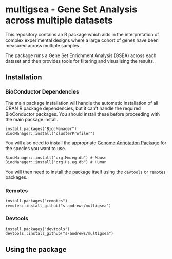 # multigsea - Gene Set Analysis across multiple datasets

This repository contains an R package which aids in the interpretation of complex experimental designs where a large cohort of genes have been measured across multiple samples.

The package runs a Gene Set Enrichment Analysis (GSEA) across each dataset and then provides tools for filtering and visualising the results.

## Installation

### BioConductor Dependencies
The main package installation will handle the automatic installation of all CRAN R package dependencies, but it can't handle the required BioConductor packages.  You should install these before proceeding with the main package install.

```
install.packages("BiocManager")
BiocManager::install("clusterProfiler")
```

You will also need to install the appropriate [Genome Annotation Package](https://bioconductor.org/packages/release/BiocViews.html#___OrgDb) for the species you want to use.

```
BiocManager::install("org.Mm.eg.db") # Mouse
BiocManager::install("org.Hs.eg.db") # Human
```


You will then need to install the package itself using the `devtools` or `remotes` packages.

### Remotes
```
install.packages("remotes")
remotes::install_github("s-andrews/multigsea")
```

### Devtools
```
install.packages("devtools")
devtools::install_github("s-andrews/multigsea")
```

## Using the package



